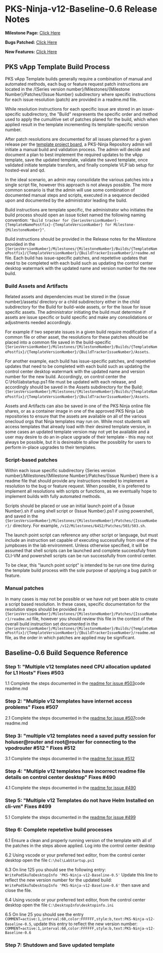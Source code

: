 # PKS-Ninja-v12-Baseline-0.6 Release Notes

**Milestone Page:** [Click Here](https://github.com/CNA-Tech/PKS-Ninja/milestone/1)

**Bugs Patched:** [Click Here](https://github.com/CNA-Tech/PKS-Ninja/issues?utf8=%E2%9C%93&q=label:AppliesTo/vAppTemplate/v12-Baseline-0.5++milestone:%22vApp+Templates+Baseline-0.6,+NsxtReady-0.4,+PksInstalled-0.2+and+ClusterReady-0.5%22+
)

**New Features:** [Click Here](https://github.com/CNA-Tech/PKS-Ninja/issues?utf8=%E2%9C%93&q=label:enhancement/newFeature+label:AppliesTo/vAppTemplate/v12-Baseline++milestone:%22vApp+Templates+Baseline-0.6,+NsxtReady-0.4,+PksInstalled-0.2+and+ClusterReady-0.5%22+)

## PKS vApp Template Build Process

PKS vApp Template builds generally require a combination of manual and automated methods, each bug or feature request patch instructions are located in the /{Series version number}/Milestones/{Milestone Number}/Patches/{Issue Number} subdirectory where specific instructions for each issue resolution (patch) are provided in a readme.md file. 

While resolution instructions for each specific issue are stored in an issue-specific subdirectory, the "Build" respresents the specific order and method used to apply the cumulitive set of patches planed for the build, which when applied result in the template incrementing its template-specific version number. 

After patch resolutions are documented for all issues planned for a given release per the [template project board](https://github.com/CNA-Tech/PKS-Ninja/projects), a PKS-Ninja Repository admin will initiate a manual build and validation process. The admin will decide and document a plan to best implement the required updates to the vApp template, save the updated template, validate the saved template, once validated initiate template transfers, and finally complete VLP lab setup for hosted-eval and qd. 

In the ideal scenario, an admin may consolidate the various patches into a single script file, however this approach is not always possible. The more common scenario is that the admin will use some combination of documented manual steps and scripts, executed in a sequence decided upon and documented by the administrator leading the build. 

Build instructions are template specific, the administrator who initiates the build process should open an issue ticket named the following naming convention: `"Build tracker for {SeriesVersionNumber}-{TemplateNamePostfix}-{TemplateVersionNumber} for Milestone-{MilestoneNumber}"`.  

Build instructions should be provided in the Release notes for the Milestone provided in the `{SeriesVersionNumber}/Milestones/{MilestoneNumber}/Builds/{TemplateNamePostfix}/{TemplateVersionNumber}/{BuildTrackerIssueNumber}/readme.md` file. Each build has issue-specific patches, and repetetive updates that need to be completed with each build such as updating the control center desktop watermark with the updated name and version number for the new build. 

### Build Assets and Artifacts

Related assets and dependencies must be stored in the {issue number}/assets/ directory or a child subdirectory either in the child subdirectory for the Build for build-wide assets, or for the Issue for issue specific assets. The administrator initiating the build must determine if assets are issue specific or build specific and make any consolidations or adjustments needed accordingly. 

For example if two seperate issues in a given build require modification of a common file or other asset, the resolutions for these patches should be placed into a common file saved in the build-specific `{SeriesVersionNumber}/Milestones/{MilestoneNumber}/Builds/{TemplateNamePostfix}/{TemplateVersionNumber}/{BuildTrackerIssueNumber}/Assets`. 

For another example, each build has issue-specific patches, and repetetive updates that need to be completed with each build such as updating the control center desktop watermark with the updated name and version number for the new build. Accordingly, on control center the C:\Hol\labstartup.ps1 file must be updated with each release, and accordingly should be saved in the Assets subdirectory for the Build: `{SeriesVersionNumber}/Milestones/{MilestoneNumber}/Builds/{TemplateNamePostfix}/{TemplateVersionNumber}/{BuildTrackerIssueNumber}/Assets`.

Assets and Artifacts can also be saved in one of the PKS Ninja online file shares, or as a container image in one of the approved PKS Ninja Lab repositories to ensure that the assets are available on all of the various onecloud orgs that Ninja templates may run on. While most students will access templates that already load with their desired template version, in some cases an updated template version may not yet be available and a user may desire to do an in-place upgrade of their template - this may not always be possible, but it is desireable to allow the possiblity for users to perform in-place upgrades to their templates. 

### Script-based patches

Within each issue specific subdirectory {Series version number}/Milestones/{Milestone Number}/Patches/{Issue Number} there is a readme file that should provide any instructions needed to implement a resolution to the bug or feature request. When possible, it is preferred to implement all resolutions with scripts or functions, as we eventually hope to implement builds with fully automated methods. 

Scripts should be placed or use an initial launch point of a {Issue Number}.sh if using shell script or {Issue Number}.ps1 if using powershell, and saved in the `{SeriesVersionNumber}/Milestones/{MilestoneNumber}/Patches/{IssueNumber}/` directory. For example, `/v12/Milestones/6452/Patches/503/503.sh`. 

The launch point script can reference any other script or language, but must include an instruction set capable of executing successfully from one of the jumpboxes in the lab environment. Unless otherwise specified, it will be assumed that shell scripts can be launched and complete successfuly from CLI-VM and powershell scripts can be run successfully from control center. 

To be clear, this "launch point script" is intended to be run one time during the template build process with the sole purpose of applying a bug patch or feature. 

### Manual patches

In many cases is may not be possible or we have not yet been able to create a script based resolution. In these cases, specific documentation for the resolution steps should be provided in a `{SeriesVersionNumber}/Milestones/{MilestoneNumber}/Patches/{IssueNumber}/readme.md` file, however you should review this file in the context of the overall build instruction set documented in the `{SeriesVersionNumber}/Milestones/{MilestoneNumber}/Builds/{TemplateNamePostfix}/{TemplateVersionNumber}/{BuildTrackerIssueNumber}/readme.md` file, as the order in which patches are applied may be significant.

## Baseline-0.6 Build Sequence Reference

### Step 1: "Multiple v12 templates need CPU allocation updated for L1 Hosts" Fixes #503

1.1 Complete the steps documented in the [readme for issue #503](../../../../Patches/503/readme.md)code readme.md

### Step 2: "Multiple v12 templates have internet access problems" Fixes #507

2.1 Complete the steps documented in the [readme for issue #507](../../../../Patches/507/readme.md)code readme.md

### Step 3: "multiple v12 templates need a saved putty session for holuser@router and root@router for connecting to the vpodrouter #512 " Fixes #512

3.1 Complete the steps documented in the [readme for issue #512](../../../../Patches/512/readme.md)

### Step 4: "Multiple v12 templates have incorrect readme file details on control center desktop" Fixes #490

4.1 Complete the steps documented in the [readme for issue #490](../../../../Patches/490/readme.md)

### Step 5: "Multiple v12 Templates do not have Helm Installed on cli-vm" Fixes #499

5.1 Complete the steps documented in the [readme for issue #499](../../../../Patches/499/readme.md)

### Step 6: Complete repetetive build processes

6.1 Ensure a clean and properly running version of the template with all of the patches in the steps above applied. Log into the control center desktop

6.2 Using vscode or your preferred text editor, from the control center desktop open the file `C:\hol\LabStartup.ps1`

6.3 On line 125 you should see the following entry: `WritePodSkuToDesktopInfo 'PKS-Ninja-v12-Baseline-0.5'` Update this line to reflect the new version number for the updated build: `WritePodSkuToDesktopInfo 'PKS-Ninja-v12-Baseline-0.6'` then save and close the file. 

6.4 Using vscode or your preferred text editor, from the control center desktop open the file `C:\DesktopInfo\desktopinfo.ini`

6.5 On line 25 you should see the entry `COMMENT=active:1,interval:60,color:FFFFFF,style:b,text:PKS-Ninja-v12-Baseline-0.5`, update this entry to reflect the new version number: `COMMENT=active:1,interval:60,color:FFFFFF,style:b,text:PKS-Ninja-v12-Baseline-0.6`

### Step 7: Shutdown and Save updated template
